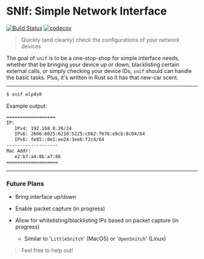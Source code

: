 # SNIf: Simple Network Interface
[![Build Status](https://travis-ci.org/someguynamedmatt/snif.svg?branch=master)](https://travis-ci.org/someguynamedmatt/snif)
[![codecov](https://codecov.io/gh/someguynamedmatt/snif/branch/master/graph/badge.svg)](https://codecov.io/gh/someguynamedmatt/snif)

> Quickly (and cleanly) check the configurations of your network devices

The goal of `snif` is to be a one-stop-shop for simple interface needs, whether that be bringing your device up or down, blacklisting certain external calls, or simply checking your device IDs, `snif` should can handle the basic tasks. Plus, it's written in Rust so it has that new-car scent.

---
```bash
$ snif wlp4s0
```

Example output:
```bash
==================
IP:
   IPv4: 192.168.0.26/24
   IPv6: 2606:6025:6218:5225:c662:f676:e9cb:8c04/64
   IPv6: fe85::8e1:ee24:3ee6:f2c4/64
-------------------
Mac Addr:
   e2:b7:a4:0b:a7:86
===================
```
---
### Future Plans

- Bring interface up/down

- Enable packet capture (in progress)

- Allow for whitelisting/blacklisting IPs based on packet capture (in progress)

  - Similar to '`LittleSnitch`' (MacOS) or '`OpenSnitch`' (Linux)


> Feel free to help out!
